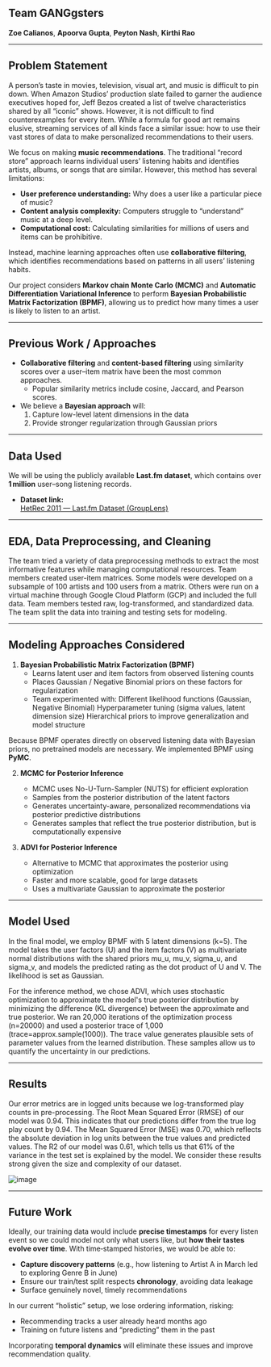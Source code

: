 ## Team GANGgsters

**Zoe Calianos**, **Apoorva Gupta**, **Peyton Nash**, **Kirthi Rao**

---

## Problem Statement

A person’s taste in movies, television, visual art, and music is difficult to pin down. When Amazon Studios’ production slate failed to garner the audience executives hoped for, Jeff Bezos created a list of twelve characteristics shared by all “iconic” shows. However, it is not difficult to find counterexamples for every item. While a formula for good art remains elusive, streaming services of all kinds face a similar issue: how to use their vast stores of data to make personalized recommendations to their users.

We focus on making **music recommendations**. The traditional “record store” approach learns individual users’ listening habits and identifies artists, albums, or songs that are similar. However, this method has several limitations:

- **User preference understanding:** Why does a user like a particular piece of music?  
- **Content analysis complexity:** Computers struggle to “understand” music at a deep level.  
- **Computational cost:** Calculating similarities for millions of users and items can be prohibitive.

Instead, machine learning approaches often use **collaborative filtering**, which identifies recommendations based on patterns in all users’ listening habits.

Our project considers **Markov chain Monte Carlo (MCMC)** and **Automatic Differentiation Variational Inference** to perform **Bayesian Probabilistic Matrix Factorization (BPMF)**, allowing us to predict how many times a user is likely to listen to an artist.

---

## Previous Work / Approaches

- **Collaborative filtering** and **content-based filtering** using similarity scores over a user–item matrix have been the most common approaches.  
  - Popular similarity metrics include cosine, Jaccard, and Pearson scores.
- We believe a **Bayesian approach** will:
  1. Capture low-level latent dimensions in the data  
  2. Provide stronger regularization through Gaussian priors

---

## Data Used

We will be using the publicly available **Last.fm dataset**, which contains over **1 million** user–song listening records.  
   
- **Dataset link:**  
  [HetRec 2011 — Last.fm Dataset (GroupLens)](https://grouplens.org/datasets/hetrec-2011/)

---

## EDA, Data Preprocessing, and Cleaning

The team tried a variety of data preprocessing methods to extract the most informative features while managing computational resources. Team members created user-item matrices. Some models were developed on a subsample of 100 artists and 100 users from a matrix. Others were run on a virtual machine through Google Cloud Platform (GCP) and included the full data. Team members tested raw, log-transformed, and standardized data. The team split the data into training and testing sets for modeling.

---

## Modeling Approaches Considered

1. **Bayesian Probabilistic Matrix Factorization (BPMF)**  
   - Learns latent user and item factors from observed listening counts  
   - Places Gaussian / Negative Binomial priors on these factors for regularization
   - Team experimented with:
          Different likelihood functions (Gaussian, Negative Binomial)
          Hyperparameter tuning (sigma values, latent dimension size)
          Hierarchical priors to improve generalization and model structure
     
Because BPMF operates directly on observed listening data with Bayesian priors, no pretrained models are necessary. We implemented BPMF using **PyMC**.
   
2. **MCMC for Posterior Inference**
   - MCMC uses No-U-Turn-Sampler (NUTS) for efficient exploration
   - Samples from the posterior distribution of the latent factors  
   - Generates uncertainty-aware, personalized recommendations via posterior predictive distributions
   - Generates samples that reflect the true posterior distribution, but is computationally expensive
   
3. **ADVI for Posterior Inference**
   - Alternative to MCMC that approximates the posterior using optimization
   - Faster and more scalable, good for large datasets
   - Uses a multivariate Gaussian to approximate the posterior

---

## Model Used

In the final model, we employ BPMF with 5 latent dimensions (k=5). The model takes the user factors (U) and the item factors (V) as multivariate normal distributions with the shared priors mu_u, mu_v, sigma_u, and sigma_v, and models the predicted rating as the dot product of U and V. The likelihood is set as Gaussian. 

For the inference method, we chose ADVI, which uses stochastic optimization to approximate the model's true posterior distribution by minimizing the difference (KL divergence) between the approximate and true posterior. We ran 20,000 iterations of the optimization process (n=20000) and used a posterior trace of 1,000 (trace=approx.sample(1000)). The trace value generates plausible sets of parameter values from the learned distribution. These samples allow us to quantify the uncertainty in our predictions. 

---

## Results

Our error metrics are in logged units because we log-transformed play counts in pre-processing. The Root Mean Squared Error (RMSE) of our model was 0.94. This indicates that our predictions differ from the true log play count by 0.94. The Mean Squared Error (MSE) was 0.70, which reflects the absolute deviation in log units between the true values and predicted values. The R2 of our model was 0.61, which tells us that 61% of the variance in the test set is explained by the model. We consider these results strong given the size and complexity of our dataset. 

![image](https://github.com/user-attachments/assets/93677c4e-b7c6-407c-bcf8-49de09b05c71)


---

## Future Work

Ideally, our training data would include **precise timestamps** for every listen event so we could model not only what users like, but **how their tastes evolve over time**. With time‑stamped histories, we would be able to:

- **Capture discovery patterns** (e.g., how listening to Artist A in March led to exploring Genre B in June)  
- Ensure our train/test split respects **chronology**, avoiding data leakage  
- Surface genuinely novel, timely recommendations  

In our current “holistic” setup, we lose ordering information, risking:

- Recommending tracks a user already heard months ago  
- Training on future listens and “predicting” them in the past  

Incorporating **temporal dynamics** will eliminate these issues and improve recommendation quality.
